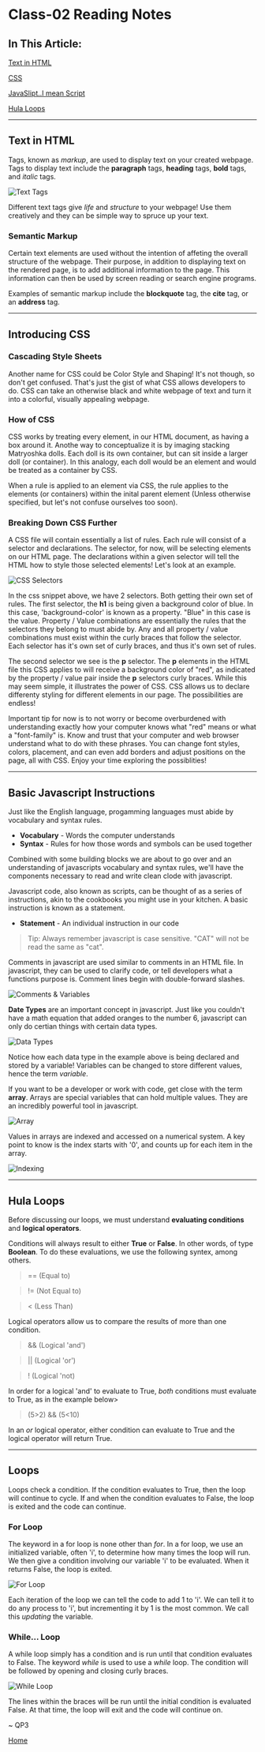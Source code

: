 # Class-02 Reading Notes

## In This Article:

[Text in HTML](#text)

[CSS](#css)

[JavaSlipt..I mean Script](#javascript)

[Hula Loops](#loops)

---
<a name="text"></a>

## Text in HTML

Tags, known as *markup*, are used to display text on your created webpage.  Tags to display text include the **paragraph** tags, **heading** tags, **bold** tags, and *italic* tags.

![Text Tags](../images/texttags.png)

Different text tags give *life* and *structure* to your webpage!  Use them creatively and they can be simple way to spruce up your text.  


### Semantic Markup

Certain text elements are used without the intention of affeting the overall structure of the webpage.  Their purpose, in addition to displaying text on the rendered page, is to add additional information to the page.  This information can then be used by screen reading or search engine programs.  

Examples of semantic markup include the **blockquote** tag, the **cite** tag, or an **address** tag.

---
<a name="css"></a>

## Introducing CSS

### Cascading Style Sheets

Another name for CSS could be Color Style and Shaping!  It's not though, so don't get confused.  That's just the gist of what CSS allows developers to do.  CSS can take an otherwise black and white webpage of text and turn it into a colorful, visually appealing webpage.  

### How of CSS

CSS works by treating every element, in our HTML document, as having a box around it.  Anothe way to conceptualize it is by imaging stacking Matryoshka dolls.  Each doll is its own container, but can sit inside a larger doll (or container).  In this analogy, each doll would be an element and would be treated as a container by CSS.  

When a rule is applied to an element via CSS, the rule applies to the elements (or containers) within the inital parent element (Unless otherwise specified, but let's not confuse ourselves too soon).


### Breaking Down CSS Further

A CSS file will contain essentially a list of rules.  Each rule will consist of a selector and declarations.  The selector, for now, will be selecting elements on our HTML page.  The declarations within a given selector will tell the HTML how to style those selected elements!  Let's look at an example.

![CSS Selectors](../images/cssselectors.png)

In the css snippet above, we have 2 selectors.  Both getting their own set of rules.  The first selector, the **h1** is being given a background color of blue.  In this case, 'background-color' is known as a property.  "Blue" in this case is the value.  Property / Value combinations are essentially the rules that the selectors they belong to must abide by.  Any and all property / value combinations must exist within the curly braces that follow the selector. Each selector has it's own set of curly braces, and thus it's own set of rules.

The second selector we see is the **p** selector.  The **p** elements in the HTML file this CSS applies to will receive a background color of "red", as indicated by the property / value pair inside the **p** selectors curly braces.  While this may seem simple, it illustrates the power of CSS.  CSS allows us to declare differenty styling for different elements in our page.  The possibilities are endless!

Important tip for now is to not worry or become overburdened with understanding exactly how your computer knows what "red" means or what a "font-family" is.  Know and trust that your computer and web browser understand what to do with these phrases.  You can change font styles, colors, placement, and can even add borders and adjust positions on the page, all with CSS. Enjoy your time exploring the possiblities!

---
<a name="javascript"></a>

## Basic Javascript Instructions

Just like the English language, progamming languages must abide by vocabulary and syntax rules.

* **Vocabulary** - Words the computer understands
* **Syntax** - Rules for how those words and symbols can be used together

Combined with some building blocks we are about to go over and an understanding of javascripts vocabulary and syntax rules, we'll have the components necessary to read and write clean clode with javascript.  


Javascript code, also known as scripts, can be thought of as a series of instructions, akin to the cookbooks you might use in your kitchen.  A basic instruction is known as a statement. 

* **Statement** - An individual instruction in our code

> Tip: Always remember javascript is case sensitive.  "CAT" will not be read the same as "cat".

Comments in javascript are used similar to comments in an HTML file.  In javascript, they can be used to clarify code, or tell developers what a functions purpose is. Comment lines begin with double-forward slashes.

![Comments & Variables](../images/jscomments.png)

**Date Types** are an important concept in javascript. Just like you couldn't have a math equation that added oranges to the number 6, javascript can only do certian things with certain data types. 

![Data Types](../images/datatypes.png)

Notice how each data type in the example above is being declared and stored by a variable!  Variables can be changed to store different values, hence the term *variable*.

If you want to be a developer or work with code, get close with the term **array**.  Arrays are special variables that can hold multiple values.  They are an incredibly powerful tool in javascript.

![Array](../images/array.png)

Values in arrays are indexed and accessed on a numerical system.  A key point to know is the index starts with '0', and counts up for each item in the array.  

![Indexing](../images/arrindex.png)

---
<a name="loops"></a>

## Hula Loops

Before discussing our loops, we must understand **evaluating conditions** and **logical operators**.

Conditions will always result to either **True** or **False**.  In other words, of type **Boolean**. To do these evaluations, we use the following syntex, among others.

> == (Equal to)

> != (Not Equal to)

> < (Less Than)

Logical operators allow us to compare the results of more than one condition.  

> && (Logical 'and')

> || (Logical 'or')

> ! (Logical 'not)

In order for a logical 'and' to evaluate to True, *both* conditions must evaluate to True, as in the example below>

> (5>2) && (5<10)

In an *or* logical operator, either condition can evaluate to True and the logical operator will return True.

---

## Loops

Loops check a condition. If the condition evaluates to True, then the loop will continue to cycle.  If and when the condition evaluates to False, the loop is exited and the code can continue.

### For Loop

The keyword in a for loop is none other than *for*. In a for loop, we use an initialized variable, often 'i', to determine how many times the loop will run.  We then give a condition involving our variable 'i' to be evaluated.  When it returns False, the loop is exited.  

![For Loop](../images/forloop.png)

Each iteration of the loop we can tell the code to add 1 to 'i'.  We can tell it to do any process to 'i', but incrementing it by 1 is the most common.  We call this *updating* the variable. 

### While... Loop

A while loop simply has a condition and is run until that condition evaluates to False.  The keyword *while* is used to use a *while* loop.  The condition will be followed by opening and closing curly braces.  

![While Loop](../images/whileloop.png)

The lines within the braces will be run until the initial condition is evaluated False.  At that time, the loop will exit and the code will continue on.  

~ QP3

[Home](../README.md)